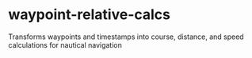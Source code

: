 # waypoint-relative-calcs
Transforms waypoints and timestamps into course, distance, and speed calculations for nautical navigation
